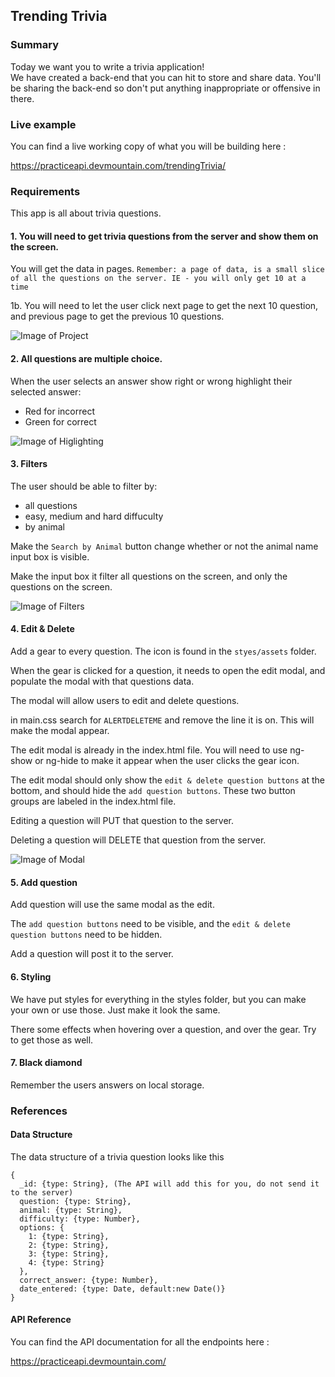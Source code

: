 ## Trending Trivia

### Summary

Today we want you to write a trivia application!  
We have created a back-end that you can hit to store and share data.
You'll be sharing the back-end so don't put anything inappropriate or offensive in there.

### Live example

You can find a live working copy of what you will be building here :

https://practiceapi.devmountain.com/trendingTrivia/

### Requirements

This app is all about trivia questions. 


#### 1. You will need to get trivia questions from the server and show them on the screen.

You will get the data in pages. `Remember: a page of data, is a small slice of all the questions on the server. IE - you will only get 10 at a time`

1b. You will need to let the user click next page to get the next 10 question, and previous page to get the previous 10 questions.

![Image of Project](https://github.com/DevMountain/trendingTrivia/blob/master/screenshot/screenshot1.jpg)


#### 2. All questions are multiple choice.

When the user selects an answer show right or wrong highlight their selected answer:
- Red for incorrect
- Green for correct 

![Image of Higlighting](https://github.com/DevMountain/trendingTrivia/blob/master/screenshot/screenshot3.jpg)


#### 3. Filters

The user should be able to filter by:
* all questions
* easy, medium and hard diffuculty
* by animal

Make the `Search by Animal` button change whether or not the animal name input box is visible.

Make the input box it filter all questions on the screen, and only the questions on the screen. 


![Image of Filters](https://github.com/DevMountain/trendingTrivia/blob/master/screenshot/screenshot4.jpg)


#### 4. Edit & Delete

Add a gear to every question. The icon is found in the `styes/assets` folder.

When the gear is clicked for a question, it needs to open the edit modal, and populate the modal with that questions data.

The modal will allow users to edit and delete questions.

in main.css search for `ALERTDELETEME` and remove the line it is on.  This will make the modal appear.

The edit modal is already in the index.html file.  You will need to use ng-show or ng-hide to make it appear when the user clicks the gear icon.

The edit modal should only show the `edit & delete question buttons` at the bottom, and should hide the `add question buttons`.  These two button groups are labeled in the index.html file.

Editing a question will PUT that question to the server.

Deleting a question will DELETE that question from the server.


![Image of Modal](https://github.com/DevMountain/trendingTrivia/blob/master/screenshot/screenshot2.jpg)

#### 5. Add question

Add question will use the same modal as the edit.

The `add question buttons` need to be visible, and the `edit & delete question buttons` need to be hidden.

Add a question will post it to the server.

#### 6. Styling

We have put styles for everything in the styles folder, but you can make your own or use those.  Just make it look the same.

There some effects when hovering over a question, and over the gear.  Try to get those as well.

#### 7. Black diamond

Remember the users answers on local storage.


### References

#### Data Structure

The data structure of a trivia question looks like this

```
{
  _id: {type: String}, (The API will add this for you, do not send it to the server)
  question: {type: String},
  animal: {type: String},
  difficulty: {type: Number},
  options: {
    1: {type: String},
    2: {type: String},
    3: {type: String},
    4: {type: String}
  },
  correct_answer: {type: Number},
  date_entered: {type: Date, default:new Date()}
}
```

#### API Reference

You can find the API documentation for all the endpoints here :

https://practiceapi.devmountain.com/